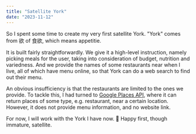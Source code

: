```yaml
---
title: "Satellite York"
date: "2023-11-12"
---
```


So I spent some time to create my very first satellite York. "York" comes from
欲 of 食欲, which means appetitie.

It is built fairly straightforwardly. We give it a high-level instruction, namely
picking meals for the user, taking into consideration of budget, nutrition and
variedness. And we provide the names of some restaurants near when I live, all of
which have menu online, so that York can do a web search to find out their menu.

An obvious insufficiency is that the restaurants are limited to the ones we
provide. To tackle this, I had turned to [Google Places
API](https://developers.google.com/maps/documentation/places/web-service/overview),
where it can return places of some type, e.g. restaurant, near a certain
location. However, it does not provide menu information, and no website link.

For now, I will work with the York I have now. 🎉 Happy first, though immature, satellite.
